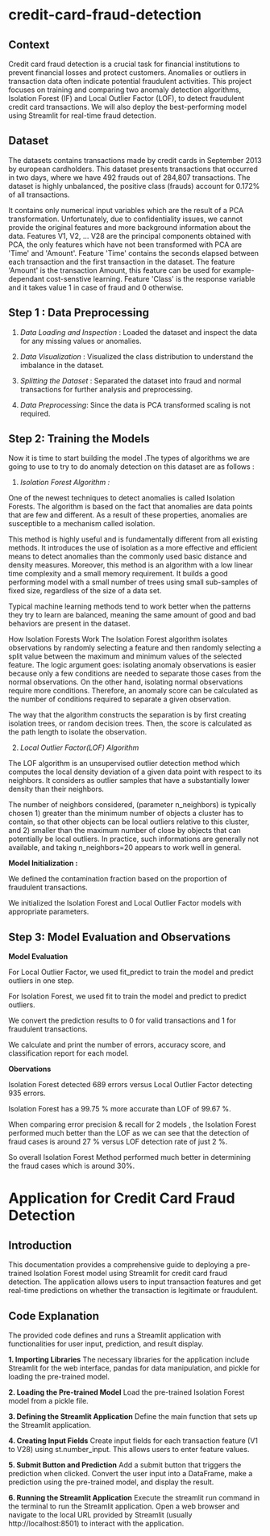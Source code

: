 # credit-card-fraud-detection

## Context

Credit card fraud detection is a crucial task for financial institutions to prevent financial losses and protect customers. Anomalies or outliers in transaction data often indicate potential fraudulent activities. This project focuses on training and comparing two anomaly detection algorithms, Isolation Forest (IF) and Local Outlier Factor (LOF), to detect fraudulent credit card transactions. We will also deploy the best-performing model using Streamlit for real-time fraud detection.

## Dataset

The datasets contains transactions made by credit cards in September 2013 by european cardholders. This dataset presents transactions that occurred in two days, where we have 492 frauds out of 284,807 transactions. The dataset is highly unbalanced, the positive class (frauds) account for 0.172% of all transactions.

It contains only numerical input variables which are the result of a PCA transformation. Unfortunately, due to confidentiality issues, we cannot provide the original features and more background information about the data. Features V1, V2, ... V28 are the principal components obtained with PCA, the only features which have not been transformed with PCA are 'Time' and 'Amount'. Feature 'Time' contains the seconds elapsed between each transaction and the first transaction in the dataset. The feature 'Amount' is the transaction Amount, this feature can be used for example-dependant cost-senstive learning. Feature 'Class' is the response variable and it takes value 1 in case of fraud and 0 otherwise.

## Step 1 : Data Preprocessing

1. _Data Loading and Inspection_ : Loaded the dataset and inspect the data for any missing values or anomalies.
   
2. _Data Visualization_ : Visualized the class distribution to understand the imbalance in the dataset.

3. _Splitting the Dataset_ : Separated the dataset into fraud and normal transactions for further analysis and preprocessing.

4. _Data Preprocessing_: Since the data is PCA transformed scaling is not required.

## Step 2: Training the Models

Now it is time to start building the model .The types of algorithms we are going to use to try to do anomaly detection on this dataset are as follows :

1. *Isolation Forest Algorithm :*

One of the newest techniques to detect anomalies is called Isolation Forests. The algorithm is based on the fact that anomalies are data points that are few and different. As a result of these properties, anomalies are susceptible to a mechanism called isolation.

This method is highly useful and is fundamentally different from all existing methods. It introduces the use of isolation as a more effective and efficient means to detect anomalies than the commonly used basic distance and density measures. Moreover, this method is an algorithm with a low linear time complexity and a small memory requirement. It builds a good performing model with a small number of trees using small sub-samples of fixed size, regardless of the size of a data set.

Typical machine learning methods tend to work better when the patterns they try to learn are balanced, meaning the same amount of good and bad behaviors are present in the dataset.

How Isolation Forests Work The Isolation Forest algorithm isolates observations by randomly selecting a feature and then randomly selecting a split value between the maximum and minimum values of the selected feature. The logic argument goes: isolating anomaly observations is easier because only a few conditions are needed to separate those cases from the normal observations. On the other hand, isolating normal observations require more conditions. Therefore, an anomaly score can be calculated as the number of conditions required to separate a given observation.

The way that the algorithm constructs the separation is by first creating isolation trees, or random decision trees. Then, the score is calculated as the path length to isolate the observation.

2. *Local Outlier Factor(LOF) Algorithm*

The LOF algorithm is an unsupervised outlier detection method which computes the local density deviation of a given data point with respect to its neighbors. It considers as outlier samples that have a substantially lower density than their neighbors.

The number of neighbors considered, (parameter n_neighbors) is typically chosen 1) greater than the minimum number of objects a cluster has to contain, so that other objects can be local outliers relative to this cluster, and 2) smaller than the maximum number of close by objects that can potentially be local outliers. In practice, such informations are generally not available, and taking n_neighbors=20 appears to work well in general.

**Model Initialization :**

We defined the contamination fraction based on the proportion of fraudulent transactions.

We initialized the Isolation Forest and Local Outlier Factor models with appropriate parameters.

## Step 3: Model Evaluation and Observations

**Model Evaluation**

For Local Outlier Factor, we used fit_predict to train the model and predict outliers in one step.

For Isolation Forest, we used fit to train the model and predict to predict outliers.

We convert the prediction results to 0 for valid transactions and 1 for fraudulent transactions.

We calculate and print the number of errors, accuracy score, and classification report for each model.

**Obervations**

Isolation Forest detected 689 errors versus Local Outlier Factor detecting 935 errors.

Isolation Forest has a 99.75 % more accurate than LOF of 99.67 %.

When comparing error precision & recall for 2 models , the Isolation Forest performed much better than the LOF as we can see that the detection of fraud cases is around 27 % versus LOF detection rate of just 2 %.

So overall Isolation Forest Method performed much better in determining the fraud cases which is around 30%.

# Application for Credit Card Fraud Detection

## Introduction

This documentation provides a comprehensive guide to deploying a pre-trained Isolation Forest model using Streamlit for credit card fraud detection. The application allows users to input transaction features and get real-time predictions on whether the transaction is legitimate or fraudulent.

## Code Explanation

The provided code defines and runs a Streamlit application with functionalities for user input, prediction, and result display.

**1. Importing Libraries**
The necessary libraries for the application include Streamlit for the web interface, pandas for data manipulation, and pickle for loading the pre-trained model.

**2. Loading the Pre-trained Model**
Load the pre-trained Isolation Forest model from a pickle file.

**3. Defining the Streamlit Application**
Define the main function that sets up the Streamlit application.

**4. Creating Input Fields**
Create input fields for each transaction feature (V1 to V28) using st.number_input. This allows users to enter feature values.

**5. Submit Button and Prediction**
Add a submit button that triggers the prediction when clicked. Convert the user input into a DataFrame, make a prediction using the pre-trained model, and display the result.

**6. Running the Streamlit Application**
Execute the streamlit run command in the terminal to run the Streamlit application. Open a web browser and navigate to the local URL provided by Streamlit (usually http://localhost:8501) to interact with the application.

